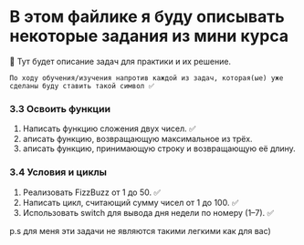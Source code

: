 # В этом файлике я буду описывать некоторые задания из мини курса

🚀 Тут будет описание задач для практики и их решение.

    По ходу обучения/изучения напротив каждой из задач, которая(ые) уже сделаны буду ставить такой символ ✅

### 3.3 Освоить функции

1. Написать функцию сложения двух чисел. ✅
2. аписать функцию, возвращающую максимальное из трёх.
3. аписать функцию, принимающую строку и возвращающую её длину. 



### 3.4 Условия и циклы

1. Реализовать FizzBuzz от 1 до 50.  ✅  
2. Написать цикл, считающий сумму чисел от 1 до 100. ✅ 
3. Использовать switch для вывода дня недели по номеру (1–7). ✅ 

p.s для меня эти задачи не являются такими легкими как для вас)


